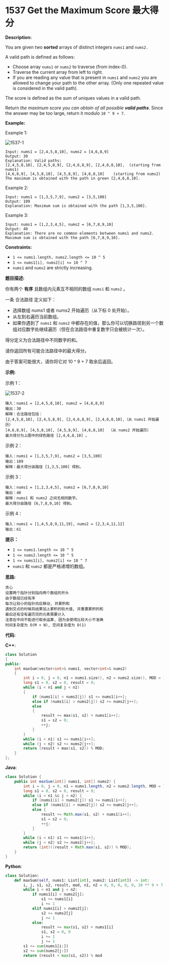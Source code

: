 # 1537 Get the Maximum Score 最大得分

__Description:__

You are given two __sorted__ arrays of distinct integers `nums1` and `nums2.`

A valid path is defined as follows:

- Choose array `nums1` or `nums2` to traverse (from index-0).
- Traverse the current array from left to right.
- If you are reading any value that is present in `nums1` and `nums2` you are allowed to change your path to the other array. (Only one repeated value is considered in the valid path).

The score is defined as the sum of uniques values in a valid path.

Return _the maximum score you can obtain of all possible __valid paths___. Since the answer may be too large, return it modulo `10 ^ 9 + 7`.

__Example:__

Example 1:

![1537-1](https://assets.leetcode.com/uploads/2020/07/16/sample_1_1893.png)

```text
Input: nums1 = [2,4,5,8,10], nums2 = [4,6,8,9]
Output: 30
Explanation: Valid paths:
[2,4,5,8,10], [2,4,5,8,9], [2,4,6,8,9], [2,4,6,8,10],  (starting from nums1)
[4,6,8,9], [4,5,8,10], [4,5,8,9], [4,6,8,10]    (starting from nums2)
The maximum is obtained with the path in green [2,4,6,8,10].
```

Example 2:

```text
Input: nums1 = [1,3,5,7,9], nums2 = [3,5,100]
Output: 109
Explanation: Maximum sum is obtained with the path [1,3,5,100].
```

Example 3:

```text
Input: nums1 = [1,2,3,4,5], nums2 = [6,7,8,9,10]
Output: 40
Explanation: There are no common elements between nums1 and nums2.
Maximum sum is obtained with the path [6,7,8,9,10].
```

__Constraints:__

- `1 <= nums1.length, nums2.length <= 10 ^ 5`
- `1 <= nums1[i], nums2[i] <= 10 ^ 7`
- `nums1` and `nums2` are strictly increasing.

__题目描述:__

你有两个 __有序__ 且数组内元素互不相同的数组 `nums1` 和 `nums2` 。

一条 合法路径 定义如下：

- 选择数组 nums1 或者 nums2 开始遍历（从下标 0 处开始）。
- 从左到右遍历当前数组。
- 如果你遇到了 `nums1` 和 `nums2` 中都存在的值，那么你可以切换路径到另一个数组对应数字处继续遍历（但在合法路径中重复数字只会被统计一次）。

得分定义为合法路径中不同数字的和。

请你返回所有可能合法路径中的最大得分。

由于答案可能很大，请你将它对 10 ^ 9 + 7 取余后返回。

__示例:__

示例 1：

![1537-2](https://assets.leetcode-cn.com/aliyun-lc-upload/uploads/2020/08/02/sample_1_1893.png)

```text
输入：nums1 = [2,4,5,8,10], nums2 = [4,6,8,9]
输出：30
解释：合法路径包括：
[2,4,5,8,10], [2,4,5,8,9], [2,4,6,8,9], [2,4,6,8,10],（从 nums1 开始遍历）
[4,6,8,9], [4,5,8,10], [4,5,8,9], [4,6,8,10]  （从 nums2 开始遍历）
最大得分为上图中的绿色路径 [2,4,6,8,10] 。
```

示例 2：

```text
输入：nums1 = [1,3,5,7,9], nums2 = [3,5,100]
输出：109
解释：最大得分由路径 [1,3,5,100] 得到。
```

示例 3：

```text
输入：nums1 = [1,2,3,4,5], nums2 = [6,7,8,9,10]
输出：40
解释：nums1 和 nums2 之间无相同数字。
最大得分由路径 [6,7,8,9,10] 得到。
```

示例 4：

```text
输入：nums1 = [1,4,5,8,9,11,19], nums2 = [2,3,4,11,12]
输出：61
```

__提示：__

- `1 <= nums1.length <= 10 ^ 5`
- `1 <= nums2.length <= 10 ^ 5`
- `1 <= nums1[i], nums2[i] <= 10 ^ 7`
- `nums1` 和 `nums2` 都是严格递增的数组。

__思路:__

```text
贪心
设置两个指针分别指向两个数组的开头
由于数组已经有序
每次让较小的指针向后移动, 并累积和
遇到交点的时候将结果加上累积的较大值, 并重置累积的和
最后还有没有遍历完的元素需要计入
注意在中间不能进行取余运算, 因为会使得比较大小不准确
时间复杂度为 O(M + N), 空间复杂度为 O(1)
```

__代码:__

__C++__:

```C++
class Solution 
{
public:
    int maxSum(vector<int>& nums1, vector<int>& nums2) 
    {
        int i = 0, j = 0, n1 = nums1.size(), n2 = nums2.size(), MOD = 1e9 + 7;
        long s1 = 0, s2 = 0, result = 0;
        while (i < n1 and j < n2) 
        {
            if (nums1[i] < nums2[j]) s1 += nums1[i++];
            else if (nums1[i] > nums2[j]) s2 += nums2[j++];
            else 
            {
                result += max(s1, s2) + nums1[i++];
                s1 = s2 = 0;
                ++j;
            }
        }
        while (i < n1) s1 += nums1[i++];
        while (j < n2) s2 += nums2[j++];
        return (result + max(s1, s2)) % MOD;
    }
};
```

__Java__:

```Java
class Solution {
    public int maxSum(int[] nums1, int[] nums2) {
        int i = 0, j = 0, n1 = nums1.length, n2 = nums2.length, MOD = 1_000_000_007;
        long s1 = 0, s2 = 0, result = 0;
        while (i < n1 && j < n2) {
            if (nums1[i] < nums2[j]) s1 += nums1[i++];
            else if (nums1[i] > nums2[j]) s2 += nums2[j++];
            else {
                result += Math.max(s1, s2) + nums1[i++];
                s1 = s2 = 0;
                ++j;
            }
        }
        while (i < n1) s1 += nums1[i++];
        while (j < n2) s2 += nums2[j++];
        return (int)((result + Math.max(s1, s2)) % MOD);
    }
}
```

__Python__:

```Python
class Solution:
    def maxSum(self, nums1: List[int], nums2: List[int]) -> int:
        i, j, s1, s2, result, mod, n1, n2 = 0, 0, 0, 0, 0, 10 ** 9 + 7, len(nums1), len(nums2)
        while i < n1 and j < n2:
            if nums1[i] < nums2[j]:
                s1 += nums1[i]
                i += 1
            elif nums1[i] > nums2[j]:
                s2 += nums2[j]
                j += 1
            else:
                result += max(s1, s2) + nums1[i]
                s1, s2 = 0, 0
                i += 1
                j += 1
        s1 += sum(nums1[i:])
        s2 += sum(nums2[j:])
        return (result + max(s1, s2)) % mod
```
